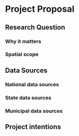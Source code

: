 # Project Proposal
## Research Question

### Why it matters
### Spatial scope
## Data Sources
### National data sources
### State data sources
### Municipal data sources
## Project intentions

